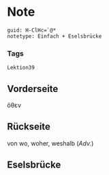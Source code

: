 # Note
```
guid: H-ClHc=`@*
notetype: Einfach + Eselsbrücke
```

### Tags
```
Lektion39
```

## Vorderseite
ὅθεν

## Rückseite
von wo, woher, weshalb (<i>Adv.</i>)

## Eselsbrücke

